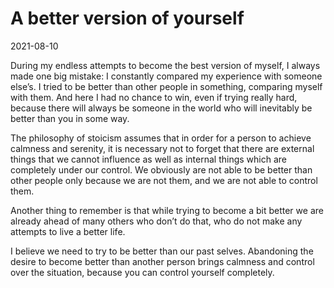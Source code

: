 # A better version of yourself

2021-08-10

During my endless attempts to become the best version of myself, I always made one big mistake: I constantly compared my experience with someone else’s. I tried to be better than other people in something, comparing myself with them. And here I had no chance to win, even if trying really hard, because there will always be someone in the world who will inevitably be better than you in some way.

The philosophy of stoicism assumes that in order for a person to achieve calmness and serenity, it is necessary not to forget that there are external things that we cannot influence as well as internal things which are completely under our control. We obviously are not able to be better than other people only because we are not them, and we are not able to control them.

Another thing to remember is that while trying to become a bit better we are already ahead of many others who don’t do that, who do not make any attempts to live a better life.

I believe we need to try to be better than our past selves. Abandoning the desire to become better than another person brings calmness and control over the situation, because you can control yourself completely.
